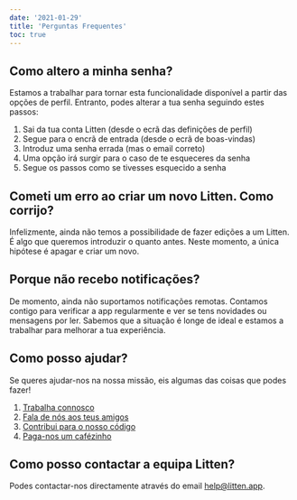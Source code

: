 ```yaml
---
date: '2021-01-29'
title: 'Perguntas Frequentes'
toc: true
---
```


## Como altero a minha senha?

Estamos a trabalhar para tornar esta funcionalidade disponível a partir das
opções de perfil. Entranto, podes alterar a tua senha seguindo estes passos:

1. Sai da tua conta Litten (desde o ecrã das definições de perfil)
1. Segue para o encrã de entrada (desde o ecrã de boas-vindas)
1. Introduz uma senha errada (mas o email correto)
1. Uma opção irá surgir para o caso de te esqueceres da senha
1. Segue os passos como se tivesses esquecido a senha

## Cometi um erro ao criar um novo Litten. Como corrijo?

Infelizmente, ainda não temos a possibilidade de fazer edições a um Litten. É
algo que queremos introduzir o quanto antes. Neste momento, a única hipótese
é apagar e criar um novo.

## Porque não recebo notificações?

De momento, ainda não suportamos notificações remotas. Contamos contigo para
verificar a app regularmente e ver se tens novidades ou mensagens por ler.
Sabemos que a situação é longe de ideal e estamos a trabalhar para melhorar a
tua experiência.

## Como posso ajudar?

Se queres ajudar-nos na nossa missão, eis algumas das coisas que podes fazer!

1. [Trabalha connosco][work]
1. [Fala de nós aos teus amigos][share]
1. [Contribui para o nosso código][code]
1. [Paga-nos um cafézinho][coffee]

## Como posso contactar a equipa Litten?

Podes contactar-nos directamente através do email [help@litten.app][helpmail].

<!-- References -->

[code]: https://github.com/joaocarmo/litten-app
[coffee]: https://www.buymeacoffee.com/litten
[helpmail]: mailto:help@litten.app
[share]: #share
[work]: /join-us
